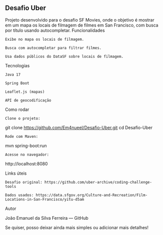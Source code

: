 ## Desafio Uber

Projeto desenvolvido para o desafio SF Movies, onde o objetivo é mostrar em um mapa os locais de filmagem de filmes em San Francisco, com busca por título usando autocompletar.
Funcionalidades

    Exibe no mapa os locais de filmagem.

    Busca com autocompletar para filtrar filmes.

    Usa dados públicos do DataSF sobre locais de filmagem.

Tecnologias

    Java 17

    Spring Boot

    Leaflet.js (mapas)

    API de geocodificação

Como rodar

    Clone o projeto:

git clone https://github.com/Em4nueel/Desafio-Uber.git
cd Desafio-Uber

    Rode com Maven:

mvn spring-boot:run

    Acesse no navegador:

http://localhost:8080

Links úteis

    Desafio original: https://github.com/uber-archive/coding-challenge-tools

    Dados usados: https://data.sfgov.org/Culture-and-Recreation/Film-Locations-in-San-Francisco/yitu-d5am

Autor

João Emanuel da Silva Ferreira — GitHub

Se quiser, posso deixar ainda mais simples ou adicionar mais detalhes!
